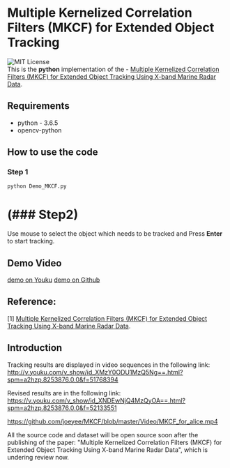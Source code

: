 # Multiple Kernelized Correlation Filters (MKCF) for Extended Object Tracking

![MIT License](https://img.shields.io/badge/license-MIT-blue.svg)   
This is the **python** implementation of the - [Multiple Kernelized Correlation Filters (MKCF) for Extended Object Tracking Using X-band Marine Radar Data](https://ieeexplore.ieee.org/document/8718392).

## Requirements
- python - 3.6.5
- opencv-python

## How to use the code
### Step 1
```bash
python Demo_MKCF.py 

```

# (### Step2)
Use mouse to select the object which needs to be tracked and Press **Enter** to start tracking.

## Demo Video
[demo on Youku](https://v.youku.com/v_show/id_XNDEwNjQ4MzQyOA==.html?spm=a2hzp.8253876.0.0&f=52133551)
[demo on Github](https://github.com/joeyee/MKCF/blob/master/Video/MKCF_for_alice.mp4)

## Reference:
[1] [Multiple Kernelized Correlation Filters (MKCF) for Extended Object Tracking Using X-band Marine Radar Data](https://ieeexplore.ieee.org/document/8718392).

## Introduction

Tracking results are displayed in video sequences in the following link:
http://v.youku.com/v_show/id_XMzY0ODU1MzQ5Ng==.html?spm=a2hzp.8253876.0.0&f=51768394

Revised results are in the following link:
https://v.youku.com/v_show/id_XNDEwNjQ4MzQyOA==.html?spm=a2hzp.8253876.0.0&f=52133551

https://github.com/joeyee/MKCF/blob/master/Video/MKCF_for_alice.mp4

All the source code and dataset will be open source soon after the publishing of the paper:
"Multiple Kernelized Correlation Filters (MKCF) for Extended Object Tracking Using X-band Marine Radar Data",
which is undering review now.
